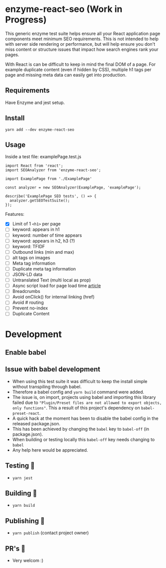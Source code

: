 # enzyme-react-seo (Work in Progress)
This generic enzyme test suite helps ensure all your React application page components meet minimum SEO requirements. This is not intended to help with server side rendering or performance, but will help ensure you don't miss content or structure issues that impact how search engines rank your pages.

With React is can be difficult to keep in mind the final DOM of a page. For example duplicate content (even if hidden by CSS), multiple h1 tags per page and missing meta data can easily get into production.

## Requirements
Have Enzyme and jest setup.

## Install
`yarn add --dev enzyme-react-seo`

## Usage
Inside a test file: examplePage.test.js
```
import React from 'react';
import SEOAnalyzer from 'enzyme-react-seo';

import ExamplePage from './ExamplePage'

const analyzer = new SEOAnalyzer(ExamplePage, 'examplePage');

describe('ExamplePage SEO tests', () => {
  analyzer.getSEOTestSuite();
});
```

Features:
- [x] Limit of 1 `<h1>` per page
- [ ] keyword: appears in h1
- [ ] keyword: number of time appears
- [ ] keyword: appears in h2, h3 (?)
- [ ] keyword: TFIDF
- [ ] Outbound links (min and max)
- [ ] alt tags on images
- [ ] Meta tag information
- [ ] Duplicate meta tag information
- [ ] JSON-LD data
- [ ] Untranslated Text (multi local as prop)
- [ ] Async script load for page load time [article](https://blog.theodo.fr/2017/07/load-scripts-react-bundle-asynchronously-win-seo/)
- [ ] Breadcrumbs
- [ ] Avoid onClick() for internal linking (href)
- [ ] Avoid # routing
- [ ] Prevent no-index
- [ ] Duplicate Content

# Development
## Enable babel

## Issue with babel development
- When using this test suite it was difficult to keep the install simple without transpiling through babel.
- Therefore a babel config and `yarn build` command were added.
- The issue is, on import, projects using babel and importing this library failed due to `"Plugin/Preset files are not allowed to export objects, only functions"`. This a result of this project's dependency on `babel-preset-react`.
- A quick hack at the moment has been to disable the babel config in the released package.json.
 - This has been achieved by changing the `babel` key to `babel-off` (in package.json).
- When building or testing locally this `babel-off` key needs changing to `babel`
- Any help here would be appreciated.


## Testing 🔎
 - `yarn jest`
## Building 🔨
 - `yarn build`
## Publishing 🚀
 - `yarn publish` (contact project owner)
## PR's 🙂
 - Very welcom :)
